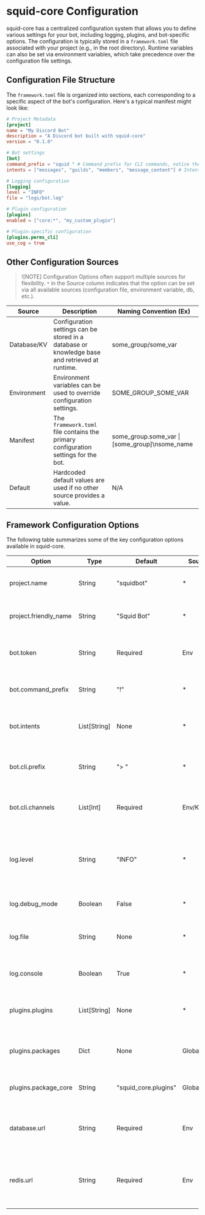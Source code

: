 # squid-core Configuration

squid-core has a centralized configuration system that allows you to define various settings for your bot, including logging, plugins, and bot-specific options. The configuration is typically stored in a `framework.toml` file associated with your project (e.g., in the root directory). Runtime variables can also be set via environment variables, which take precedence over the configuration file settings.

## Configuration File Structure

The `framework.toml` file is organized into sections, each corresponding to a specific aspect of the bot's configuration. Here's a typical manifest might look like:

```toml
# Project Metadata
[project]
name = "My Discord Bot"
description = "A Discord bot built with squid-core"
version = "0.1.0"

# Bot settings
[bot]
command_prefix = "squid " # Command prefix for CLI commands, notice the space
intents = ["messages", "guilds", "members", "message_content"] # Intents to enable

# Logging configuration
[logging]
level = "INFO"
file = "logs/bot.log"

# Plugin configuration
[plugins]
enabled = ["core:*", "my_custom_plugin"]

# Plugin-specific configuration
[plugins.perms_cli]
use_cog = true
```

## Other Configuration Sources

> ![NOTE]
> Configuration Options often support multiple sources for flexibility. `*` in the Source column indicates that the option can be set via all available sources (configuration file, environment variable, db, etc.).

| Source      | Description                                                                                    | Naming Convention (Ex)                         |
| ----------- | ---------------------------------------------------------------------------------------------- | ---------------------------------------------- |
| Database/KV | Configuration settings can be stored in a database or knowledge base and retrieved at runtime. | some_group/some_var                            |
| Environment | Environment variables can be used to override configuration settings.                          | SOME_GROUP_SOME_VAR                            |
| Manifest    | The `framework.toml` file contains the primary configuration settings for the bot.             | some_group.some_var \| [some_group]\nsome_name |
| Default     | Hardcoded default values are used if no other source provides a value.                         | N/A                                            |

## Framework Configuration Options

The following table summarizes some of the key configuration options available in squid-core.

| Option                | Type         | Default              | Source      | Description                                                                        |
| --------------------- | ------------ | -------------------- | ----------- | ---------------------------------------------------------------------------------- |
| project.name          | String       | "squidbot"           | \*          | The internal name of the framework instance.                                       |
| project.friendly_name | String       | "Squid Bot"          | \*          | The friendly name of the framework instance.                                       |
| bot.token             | String       | Required             | Env         | The bot token for authenticating with the Discord API.                             |
| bot.command_prefix    | String       | "!"                  | \*          | The command prefix for bot commands.                                               |
| bot.intents           | List[String] | None                 | \*          | The Discord bot intents to enable. Eg: ['messages', 'guilds']                      |
| bot.cli.prefix        | String       | "> "                 | \*          | The prefix for CLI commands sent via Discord.                                      |
| bot.cli.channels      | List[Int]    | Required             | Env/KV/File | A list of channel IDs where CLI commands are allowed.                              |
| log.level             | String       | "INFO"               | \*          | The logging level for the framework. Can be DEBUG, INFO, WARNING, ERROR, CRITICAL. |
| log.debug_mode        | Boolean      | False                | \*          | Enable debug mode for the framework.                                               |
| log.file              | String       | None                 | \*          | The file path to log output to. If not set, logging to file is disabled.           |
| log.console           | Boolean      | True                 | \*          | Enable logging output to the console.                                              |
| plugins.plugins       | List[String] | None                 | \*          | A list of plugins to load at framework startup.                                    |
| plugins.packages      | Dict         | None                 | Global/File | A mapping of plugin package names to their module paths.                           |
| plugins.package_core  | String       | "squid_core.plugins" | Global/File | Override the core plugins package module path.                                     |
| database.url          | String       | Required             | Env         | The connection string for the database used by the framework.                      |
| redis.url             | String       | Required             | Env         | The connection string for the Redis instance used by the framework.                |
